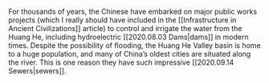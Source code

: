 For thousands of years, the Chinese have embarked on major public works projects (which I really should have included in the [[Infrastructure in Ancient Civilizations]] article) to control and irrigate the water from the Huang He, including hydroelectric [[2020.08.03 Dams|dams]] in modern times. Despite the possibility of flooding, the Huang He Valley basin is home to a huge population, and many of China’s oldest cities are situated along the river. This is one reason they have such impressive [[2020.09.14 Sewers|sewers]].